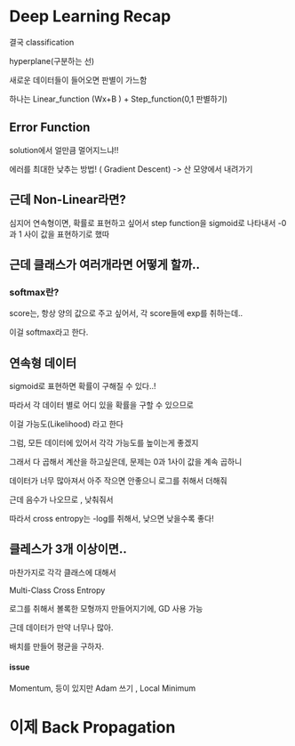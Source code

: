 # Deep Learning Recap

결국 classification

hyperplane(구분하는 선)

새로운 데이터들이 들어오면 판별이 가느함

하나는 Linear_function (Wx+B ) + Step_function(0,1 판별하기)

## Error Function

solution에서 얼만큼 멀어지느냐!!

에러를 최대한 낮추는 방법! ( Gradient Descent) -> 산 모양에서 내려가기



## 근데 Non-Linear라면?

심지어 연속형이면,  확률로 표현하고 싶어서 step function을 sigmoid로 나타내서 -0과 1 사이 값을 표현하기로 했따



## 근데 클래스가 여러개라면 어떻게 할까..

### softmax란?

score는, 항상 양의 값으로 주고 싶어서, 각 score들에 exp를 취하는데..

이걸 softmax라고 한다.



## 연속형 데이터

sigmoid로 표현하면 확률이 구해질 수 있다..!

따라서 각 데이터 별로 어디 있을 확률을 구할 수 있으므로

이걸 가능도(Likelihood) 라고 한다

그럼, 모든 데이터에 있어서 각각 가능도를 높이는게 좋겠지

그래서 다 곱해서 계산을 하고싶은데, 문제는 0과 1사이 값을 계속 곱하니

데이터가 너무 많아져서 아주 작으면 안좋으니 로그를 취해서 더해줘

근데 음수가 나오므로 , 낮춰줘서

따라서 cross entropy는 -log를 취해서, 낮으면 낮을수록 좋다!



## 클레스가 3개 이상이면..

마찬가지로 각각 클래스에 대해서 

Multi-Class Cross Entropy

로그를 취해서 볼록한 모형까지 만들어지기에, GD 사용 가능

근데 데이터가 만약 너무나 많아.

배치를 만들어 평균을 구하자.

#### issue

Momentum, 등이 있지만 Adam 쓰기 , Local Minimum



# 이제 Back Propagation

